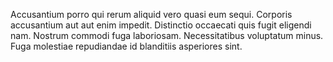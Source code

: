 Accusantium porro qui rerum aliquid vero quasi eum sequi. Corporis accusantium aut aut enim impedit. Distinctio occaecati quis fugit eligendi nam. Nostrum commodi fuga laboriosam. Necessitatibus voluptatum minus. Fuga molestiae repudiandae id blanditiis asperiores sint.